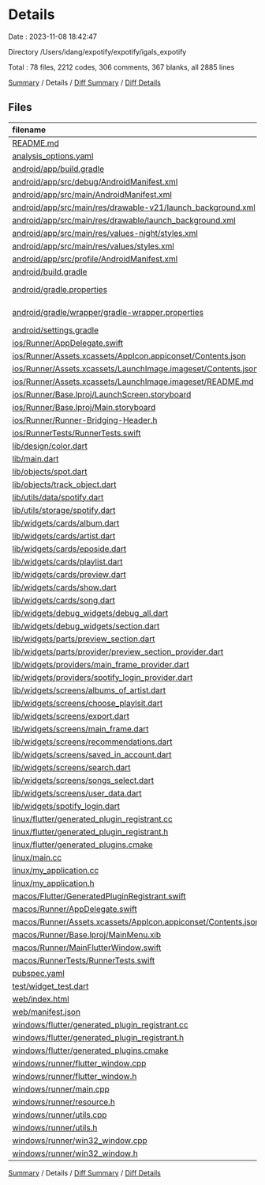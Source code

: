 # Details

Date : 2023-11-08 18:42:47

Directory /Users/idang/expotify/expotify/igals_expotify

Total : 78 files,  2212 codes, 306 comments, 367 blanks, all 2885 lines

[Summary](results.md) / Details / [Diff Summary](diff.md) / [Diff Details](diff-details.md)

## Files
| filename | language | code | comment | blank | total |
| :--- | :--- | ---: | ---: | ---: | ---: |
| [README.md](/README.md) | Markdown | 10 | 0 | 7 | 17 |
| [analysis_options.yaml](/analysis_options.yaml) | YAML | 3 | 22 | 4 | 29 |
| [android/app/build.gradle](/android/app/build.gradle) | Groovy | 51 | 5 | 12 | 68 |
| [android/app/src/debug/AndroidManifest.xml](/android/app/src/debug/AndroidManifest.xml) | XML | 3 | 4 | 1 | 8 |
| [android/app/src/main/AndroidManifest.xml](/android/app/src/main/AndroidManifest.xml) | XML | 27 | 6 | 1 | 34 |
| [android/app/src/main/res/drawable-v21/launch_background.xml](/android/app/src/main/res/drawable-v21/launch_background.xml) | XML | 4 | 7 | 2 | 13 |
| [android/app/src/main/res/drawable/launch_background.xml](/android/app/src/main/res/drawable/launch_background.xml) | XML | 4 | 7 | 2 | 13 |
| [android/app/src/main/res/values-night/styles.xml](/android/app/src/main/res/values-night/styles.xml) | XML | 9 | 9 | 1 | 19 |
| [android/app/src/main/res/values/styles.xml](/android/app/src/main/res/values/styles.xml) | XML | 9 | 9 | 1 | 19 |
| [android/app/src/profile/AndroidManifest.xml](/android/app/src/profile/AndroidManifest.xml) | XML | 3 | 4 | 1 | 8 |
| [android/build.gradle](/android/build.gradle) | Groovy | 27 | 0 | 5 | 32 |
| [android/gradle.properties](/android/gradle.properties) | Java Properties | 3 | 0 | 1 | 4 |
| [android/gradle/wrapper/gradle-wrapper.properties](/android/gradle/wrapper/gradle-wrapper.properties) | Java Properties | 5 | 0 | 1 | 6 |
| [android/settings.gradle](/android/settings.gradle) | Groovy | 16 | 0 | 5 | 21 |
| [ios/Runner/AppDelegate.swift](/ios/Runner/AppDelegate.swift) | Swift | 12 | 0 | 2 | 14 |
| [ios/Runner/Assets.xcassets/AppIcon.appiconset/Contents.json](/ios/Runner/Assets.xcassets/AppIcon.appiconset/Contents.json) | JSON | 122 | 0 | 1 | 123 |
| [ios/Runner/Assets.xcassets/LaunchImage.imageset/Contents.json](/ios/Runner/Assets.xcassets/LaunchImage.imageset/Contents.json) | JSON | 23 | 0 | 1 | 24 |
| [ios/Runner/Assets.xcassets/LaunchImage.imageset/README.md](/ios/Runner/Assets.xcassets/LaunchImage.imageset/README.md) | Markdown | 3 | 0 | 2 | 5 |
| [ios/Runner/Base.lproj/LaunchScreen.storyboard](/ios/Runner/Base.lproj/LaunchScreen.storyboard) | XML | 36 | 1 | 1 | 38 |
| [ios/Runner/Base.lproj/Main.storyboard](/ios/Runner/Base.lproj/Main.storyboard) | XML | 25 | 1 | 1 | 27 |
| [ios/Runner/Runner-Bridging-Header.h](/ios/Runner/Runner-Bridging-Header.h) | C++ | 1 | 0 | 1 | 2 |
| [ios/RunnerTests/RunnerTests.swift](/ios/RunnerTests/RunnerTests.swift) | Swift | 7 | 2 | 4 | 13 |
| [lib/design/color.dart](/lib/design/color.dart) | Dart | 17 | 0 | 1 | 18 |
| [lib/main.dart](/lib/main.dart) | Dart | 31 | 0 | 9 | 40 |
| [lib/objects/spot.dart](/lib/objects/spot.dart) | Dart | 13 | 1 | 4 | 18 |
| [lib/objects/track_object.dart](/lib/objects/track_object.dart) | Dart | 32 | 1 | 6 | 39 |
| [lib/utils/data/spotify.dart](/lib/utils/data/spotify.dart) | Dart | 16 | 0 | 2 | 18 |
| [lib/utils/storage/spotify.dart](/lib/utils/storage/spotify.dart) | Dart | 58 | 2 | 6 | 66 |
| [lib/widgets/cards/album.dart](/lib/widgets/cards/album.dart) | Dart | 0 | 0 | 1 | 1 |
| [lib/widgets/cards/artist.dart](/lib/widgets/cards/artist.dart) | Dart | 0 | 0 | 1 | 1 |
| [lib/widgets/cards/eposide.dart](/lib/widgets/cards/eposide.dart) | Dart | 0 | 0 | 1 | 1 |
| [lib/widgets/cards/playlist.dart](/lib/widgets/cards/playlist.dart) | Dart | 0 | 0 | 1 | 1 |
| [lib/widgets/cards/preview.dart](/lib/widgets/cards/preview.dart) | Dart | 38 | 0 | 4 | 42 |
| [lib/widgets/cards/show.dart](/lib/widgets/cards/show.dart) | Dart | 0 | 0 | 1 | 1 |
| [lib/widgets/cards/song.dart](/lib/widgets/cards/song.dart) | Dart | 0 | 0 | 1 | 1 |
| [lib/widgets/debug_widgets/debug_all.dart](/lib/widgets/debug_widgets/debug_all.dart) | Dart | 73 | 0 | 5 | 78 |
| [lib/widgets/debug_widgets/section.dart](/lib/widgets/debug_widgets/section.dart) | Dart | 32 | 0 | 2 | 34 |
| [lib/widgets/parts/preview_section.dart](/lib/widgets/parts/preview_section.dart) | Dart | 102 | 1 | 6 | 109 |
| [lib/widgets/parts/provider/preview_section_provider.dart](/lib/widgets/parts/provider/preview_section_provider.dart) | Dart | 7 | 0 | 2 | 9 |
| [lib/widgets/providers/main_frame_provider.dart](/lib/widgets/providers/main_frame_provider.dart) | Dart | 0 | 0 | 1 | 1 |
| [lib/widgets/providers/spotify_login_provider.dart](/lib/widgets/providers/spotify_login_provider.dart) | Dart | 47 | 2 | 4 | 53 |
| [lib/widgets/screens/albums_of_artist.dart](/lib/widgets/screens/albums_of_artist.dart) | Dart | 0 | 1 | 1 | 2 |
| [lib/widgets/screens/choose_playlsit.dart](/lib/widgets/screens/choose_playlsit.dart) | Dart | 0 | 1 | 0 | 1 |
| [lib/widgets/screens/export.dart](/lib/widgets/screens/export.dart) | Dart | 0 | 2 | 1 | 3 |
| [lib/widgets/screens/main_frame.dart](/lib/widgets/screens/main_frame.dart) | Dart | 159 | 0 | 3 | 162 |
| [lib/widgets/screens/recommendations.dart](/lib/widgets/screens/recommendations.dart) | Dart | 0 | 1 | 0 | 1 |
| [lib/widgets/screens/saved_in_account.dart](/lib/widgets/screens/saved_in_account.dart) | Dart | 0 | 2 | 0 | 2 |
| [lib/widgets/screens/search.dart](/lib/widgets/screens/search.dart) | Dart | 0 | 1 | 0 | 1 |
| [lib/widgets/screens/songs_select.dart](/lib/widgets/screens/songs_select.dart) | Dart | 0 | 1 | 1 | 2 |
| [lib/widgets/screens/user_data.dart](/lib/widgets/screens/user_data.dart) | Dart | 0 | 1 | 0 | 1 |
| [lib/widgets/spotify_login.dart](/lib/widgets/spotify_login.dart) | Dart | 64 | 2 | 7 | 73 |
| [linux/flutter/generated_plugin_registrant.cc](/linux/flutter/generated_plugin_registrant.cc) | C++ | 3 | 4 | 5 | 12 |
| [linux/flutter/generated_plugin_registrant.h](/linux/flutter/generated_plugin_registrant.h) | C++ | 5 | 5 | 6 | 16 |
| [linux/flutter/generated_plugins.cmake](/linux/flutter/generated_plugins.cmake) | CMake | 18 | 0 | 6 | 24 |
| [linux/main.cc](/linux/main.cc) | C++ | 5 | 0 | 2 | 7 |
| [linux/my_application.cc](/linux/my_application.cc) | C++ | 74 | 11 | 20 | 105 |
| [linux/my_application.h](/linux/my_application.h) | C++ | 7 | 7 | 5 | 19 |
| [macos/Flutter/GeneratedPluginRegistrant.swift](/macos/Flutter/GeneratedPluginRegistrant.swift) | Swift | 6 | 3 | 4 | 13 |
| [macos/Runner/AppDelegate.swift](/macos/Runner/AppDelegate.swift) | Swift | 8 | 0 | 2 | 10 |
| [macos/Runner/Assets.xcassets/AppIcon.appiconset/Contents.json](/macos/Runner/Assets.xcassets/AppIcon.appiconset/Contents.json) | JSON | 68 | 0 | 1 | 69 |
| [macos/Runner/Base.lproj/MainMenu.xib](/macos/Runner/Base.lproj/MainMenu.xib) | XML | 343 | 0 | 1 | 344 |
| [macos/Runner/MainFlutterWindow.swift](/macos/Runner/MainFlutterWindow.swift) | Swift | 12 | 0 | 4 | 16 |
| [macos/RunnerTests/RunnerTests.swift](/macos/RunnerTests/RunnerTests.swift) | Swift | 7 | 2 | 4 | 13 |
| [pubspec.yaml](/pubspec.yaml) | YAML | 23 | 58 | 16 | 97 |
| [test/widget_test.dart](/test/widget_test.dart) | Dart | 14 | 10 | 7 | 31 |
| [web/index.html](/web/index.html) | HTML | 38 | 16 | 6 | 60 |
| [web/manifest.json](/web/manifest.json) | JSON | 35 | 0 | 1 | 36 |
| [windows/flutter/generated_plugin_registrant.cc](/windows/flutter/generated_plugin_registrant.cc) | C++ | 3 | 4 | 5 | 12 |
| [windows/flutter/generated_plugin_registrant.h](/windows/flutter/generated_plugin_registrant.h) | C++ | 5 | 5 | 6 | 16 |
| [windows/flutter/generated_plugins.cmake](/windows/flutter/generated_plugins.cmake) | CMake | 18 | 0 | 6 | 24 |
| [windows/runner/flutter_window.cpp](/windows/runner/flutter_window.cpp) | C++ | 49 | 7 | 16 | 72 |
| [windows/runner/flutter_window.h](/windows/runner/flutter_window.h) | C++ | 20 | 5 | 9 | 34 |
| [windows/runner/main.cpp](/windows/runner/main.cpp) | C++ | 30 | 4 | 10 | 44 |
| [windows/runner/resource.h](/windows/runner/resource.h) | C++ | 9 | 6 | 2 | 17 |
| [windows/runner/utils.cpp](/windows/runner/utils.cpp) | C++ | 54 | 2 | 10 | 66 |
| [windows/runner/utils.h](/windows/runner/utils.h) | C++ | 8 | 6 | 6 | 20 |
| [windows/runner/win32_window.cpp](/windows/runner/win32_window.cpp) | C++ | 210 | 24 | 55 | 289 |
| [windows/runner/win32_window.h](/windows/runner/win32_window.h) | C++ | 48 | 31 | 24 | 103 |

[Summary](results.md) / Details / [Diff Summary](diff.md) / [Diff Details](diff-details.md)